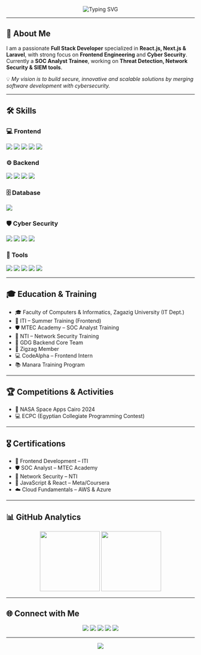 <!-- Header -->
<p align="center">
  <img src="https://readme-typing-svg.herokuapp.com?font=Fira+Code&weight=500&size=26&pause=1000&color=36BCF7&center=true&vCenter=true&width=700&lines=Hi+👋,+I'm+Nada+Alaa;Full+Stack+Developer;Cyber+Security+Enthusiast;SOC+Analyst+Trainee" alt="Typing SVG" />
</p>

---

## 🌟 About Me
I am a passionate **Full Stack Developer** specialized in **React.js, Next.js & Laravel**, with strong focus on **Frontend Engineering** and **Cyber Security**.  
Currently a **SOC Analyst Trainee**, working on **Threat Detection, Network Security & SIEM tools**.  

💡 *My vision is to build secure, innovative and scalable solutions by merging software development with cybersecurity.*  

---

## 🛠️ Skills

### 💻 Frontend
<p>
  <img src="https://img.shields.io/badge/React-20232a?style=flat-square&logo=react&logoColor=61DAFB"/>
  <img src="https://img.shields.io/badge/Next.js-000000?style=flat-square&logo=nextdotjs&logoColor=white"/>
  <img src="https://img.shields.io/badge/TypeScript-3178C6?style=flat-square&logo=typescript&logoColor=white"/>
  <img src="https://img.shields.io/badge/TailwindCSS-38B2AC?style=flat-square&logo=tailwind-css&logoColor=white"/>
  <img src="https://img.shields.io/badge/MUI-007FFF?style=flat-square&logo=mui&logoColor=white"/>
</p>

### ⚙️ Backend
<p>
  <img src="https://img.shields.io/badge/Laravel-FF2D20?style=flat-square&logo=laravel&logoColor=white"/>
  <img src="https://img.shields.io/badge/PHP-777BB4?style=flat-square&logo=php&logoColor=white"/>
  <img src="https://img.shields.io/badge/Node.js-43853D?style=flat-square&logo=node.js&logoColor=white"/>
  <img src="https://img.shields.io/badge/Express.js-404D59?style=flat-square&logo=express&logoColor=white"/>
</p>

### 🗄️ Database
<p>
  <img src="https://img.shields.io/badge/MySQL-005C84?style=flat-square&logo=mysql&logoColor=white"/>
</p>

### 🛡️ Cyber Security
<p>
  <img src="https://img.shields.io/badge/Wireshark-1679A7?style=flat-square&logo=wireshark&logoColor=white"/>
  <img src="https://img.shields.io/badge/Kali%20Linux-268BEE?style=flat-square&logo=kalilinux&logoColor=white"/>
  <img src="https://img.shields.io/badge/Splunk-000000?style=flat-square&logo=splunk&logoColor=white"/>
  <img src="https://img.shields.io/badge/SIEM-FF6F00?style=flat-square&logoColor=white"/>
</p>

### 🔧 Tools
<p>
  <img src="https://img.shields.io/badge/Git-F05032?style=flat-square&logo=git&logoColor=white"/>
  <img src="https://img.shields.io/badge/GitHub-181717?style=flat-square&logo=github&logoColor=white"/>
  <img src="https://img.shields.io/badge/Docker-2496ED?style=flat-square&logo=docker&logoColor=white"/>
  <img src="https://img.shields.io/badge/Postman-FF6C37?style=flat-square&logo=postman&logoColor=white"/>
  <img src="https://img.shields.io/badge/VS%20Code-0078D4?style=flat-square&logo=visualstudiocode&logoColor=white"/>
</p>

---

## 🎓 Education & Training
- 🎓 Faculty of Computers & Informatics, Zagazig University (IT Dept.)  
- 🏅 ITI – Summer Training (Frontend)  
- 🛡️ MTEC Academy – SOC Analyst Training  
- 🔐 NTI – Network Security Training  
- 🚀 GDG Backend Core Team  
- 🌟 Zigzag Member  
- 💻 CodeAlpha – Frontend Intern  
- 📚 Manara Training Program  

---

## 🏆 Competitions & Activities
- 🚀 NASA Space Apps Cairo 2024  
- 💻 ECPC (Egyptian Collegiate Programming Contest)  

---

## 🎖️ Certifications
- 🏅 Frontend Development – ITI  
- 🛡️ SOC Analyst – MTEC Academy  
- 🔐 Network Security – NTI  
- 📜 JavaScript & React – Meta/Coursera  
- ☁️ Cloud Fundamentals – AWS & Azure  

---

## 📊 GitHub Analytics
<p align="center">
  <img src="https://github-readme-stats.vercel.app/api?username=nada3laa&show_icons=true&theme=radical" height="160"/>
  <img src="https://github-readme-streak-stats.herokuapp.com/?user=nada3laa&theme=radical" height="160"/>
</p>



---

## 🌐 Connect with Me
<p align="center">
  <a href="https://www.linkedin.com/in/nada-alaa-34676a204/"><img src="https://img.shields.io/badge/LinkedIn-0A66C2?style=flat-square&logo=linkedin&logoColor=white"/></a>
  <a href="https://github.com/nada3laa"><img src="https://img.shields.io/badge/GitHub-181717?style=flat-square&logo=github&logoColor=white"/></a>
  <a href="https://www.facebook.com/nada.3laa.7"><img src="https://img.shields.io/badge/Facebook-1877F2?style=flat-square&logo=facebook&logoColor=white"/></a>
  <a href="https://www.instagram.com/nadaalaa467"><img src="https://img.shields.io/badge/Instagram-E4405F?style=flat-square&logo=instagram&logoColor=white"/></a>
  <a href="mailto:nada56alaa@gmail.com"><img src="https://img.shields.io/badge/Email-D14836?style=flat-square&logo=gmail&logoColor=white"/></a>
</p>

---

<p align="center">
  <img src="https://capsule-render.vercel.app/api?type=waving&color=36BCF7&height=100&section=footer"/>
</p>
